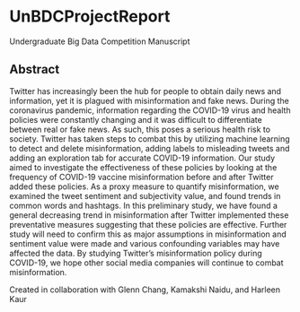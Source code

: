 # UnBDCProjectReport
Undergraduate Big Data Competition Manuscript

## Abstract
Twitter has increasingly been the hub for people to obtain daily news and information, yet it is plagued with misinformation and fake news. 
During the coronavirus pandemic, information regarding the COVID-19 virus and health policies were constantly changing and it was difficult 
to differentiate between real or fake news. As such, this poses a serious health risk to society. Twitter has taken steps to combat this by 
utilizing machine learning to detect and delete misinformation, adding labels to misleading tweets and adding an exploration tab for accurate 
COVID-19 information. Our study aimed to investigate the effectiveness of these policies by looking at the frequency of COVID-19 vaccine 
misinformation before and after Twitter added these policies. As a proxy measure to quantify misinformation, we examined the tweet sentiment 
and subjectivity value, and found trends in common words and hashtags. In this preliminary study, we have found a general decreasing trend in 
misinformation after Twitter implemented these preventative measures suggesting that these policies are effective. Further study will need to 
confirm this as major assumptions in misinformation and sentiment value were made and various confounding variables may have affected the data. 
By studying Twitter’s misinformation policy during COVID-19, we hope other social media companies will continue to combat misinformation.


Created in collaboration with Glenn Chang, Kamakshi Naidu, and Harleen Kaur

